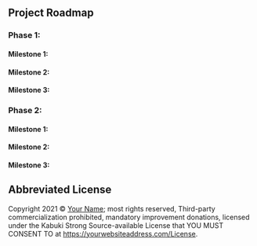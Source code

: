 ## Project Roadmap

### Phase 1: 

#### Milestone 1: 



#### Milestone 2: 



#### Milestone 3: 



### Phase 2: 

#### Milestone 1: 



#### Milestone 2: 



#### Milestone 3: 



## Abbreviated License

Copyright 2021 © [Your Name](https://yourwebsiteaddress.com); most rights reserved, Third-party commercialization prohibited, mandatory improvement donations, licensed under the Kabuki Strong Source-available License that YOU MUST CONSENT TO at <https://yourwebsiteaddress.com/License>.

